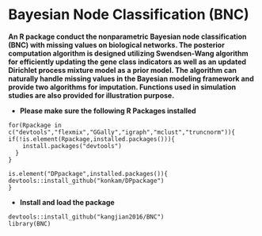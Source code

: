 # Bayesian Node Classification (BNC)

**An R package conduct the nonparametric Bayesian node classification (BNC) with missing values on biological networks. The posterior computation algorithm is designed utilizing Swendsen-Wang algorithm for efficiently updating the gene class indicators as well as an updated Dirichlet process mixture model as a prior model. The algorithm can naturally handle missing values in the Bayesian modeling framework and provide two algorithms for imputation. Functions used in simulation studies are also provided for illustration purpose.**

* **Please make sure the following R Packages installed** 
```{r}
for(Rpackage in c("devtools","flexmix","GGally","igraph","mclust","truncnorm")){   if(!is.element(Rpackage,installed.packages())){
    install.packages("devtools")
  }
}

is.element("DPpackage",installed.packages()){       devtools::install_github("konkam/DPpackage")
}
```

* **Install and load the package**
```{r}
devtools::install_github("kangjian2016/BNC")
library(BNC)
```

